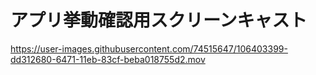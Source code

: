 # アプリ挙動確認用スクリーンキャスト
https://user-images.githubusercontent.com/74515647/106403399-dd312680-6471-11eb-83cf-beba018755d2.mov
